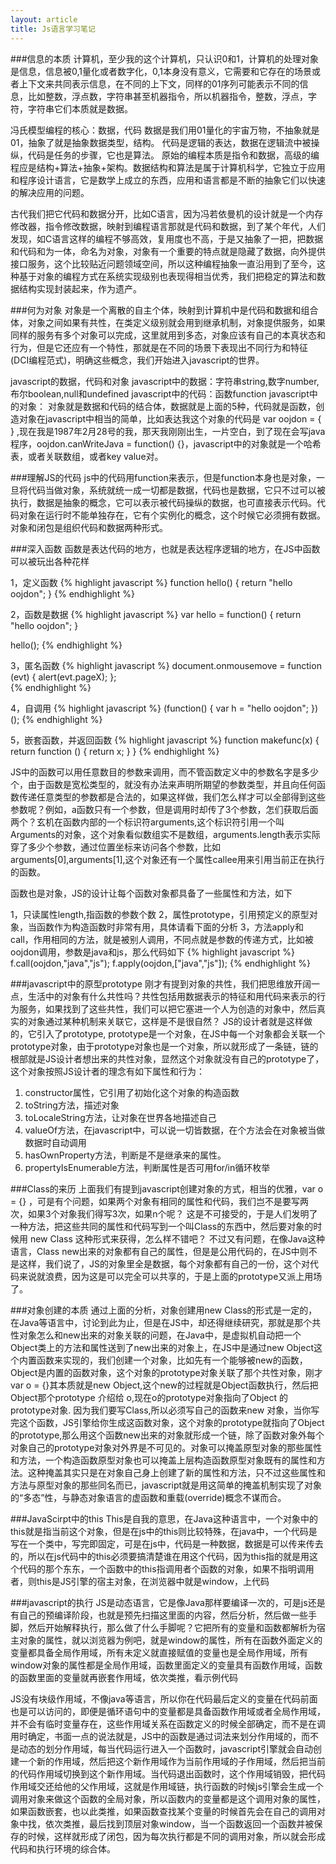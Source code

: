 ```yaml
---
layout: article
title: Js语言学习笔记
---
```


###信息的本质
计算机，至少我的这个计算机，只认识0和1，计算机的处理对象是信息，信息被0,1量化或者数字化，0,1本身没有意义，它需要和它存在的场景或者上下文来共同表示信息，在不同的上下文，同样的01序列可能表示不同的信息，比如整数，浮点数，字符串甚至机器指令，所以机器指令，整数，浮点，字符，字符串它们本质就是数据。

冯氏模型编程的核心：数据，代码
数据是我们用01量化的宇宙万物，不抽象就是01，抽象了就是抽象数据类型，结构。
代码是逻辑的表达，数据在逻辑流中被操纵，代码是任务的步骤，它也是算法。
原始的编程本质是指令和数据，高级的编程应是结构+算法+抽象+架构。数据结构和算法是属于计算机科学，它独立于应用和程序设计语言，它是数学上成立的东西，应用和语言都是不断的抽象它们以快速的解决应用的问题。
 
古代我们把它代码和数据分开，比如C语言，因为冯若依曼机的设计就是一个内存修改器，指令修改数据，映射到编程语言那就是代码和数据，到了某个年代，人们发现，如C语言这样的编程不够高效，复用度也不高，于是又抽象了一把，把数据和代码和为一体，命名为对象，对象有一个重要的特点就是隐藏了数据，向外提供接口服务，这个比较贴近问题领域空间，所以这种编程抽象一直沿用到了至今，这种基于对象的编程方式在系统实现级别也表现得相当优秀，我们把稳定的算法和数据结构实现封装起来，作为遗产。

###何为对象
对象是一个离散的自主个体，映射到计算机中是代码和数据和组合体，对象之间如果有共性，在类定义级别就会用到继承机制，对象提供服务，如果同样的服务有多个对象可以完成，这里就用到多态，对象应该有自己的本真状态和行为，但是它还应有一个特性，那就是在不同的场景下表现出不同行为和特征(DCI编程范式)，明确这些概念，我们开始进入javascript的世界。

javascript的数据，代码和对象
javascript中的数据：字符串string,数字number,布尔boolean,null和undefined
javascript中的代码：函数function
javascript中的对象： 对象就是数据和代码的结合体，数据就是上面的5种，代码就是函数，创造对象在javascript中相当的简单，比如表达我这个对象的代码是 var oojdon = { } ,现在我是1987年2月28号的我，那天我刚刚出生，一片空白，到了现在会写java程序，oojdon.canWriteJava = function() {}，javascript中的对象就是一个哈希表，或者关联数组，或者key value对。


###理解JS的代码
js中的代码用function来表示，但是function本身也是对象，一旦将代码当做对象，系统就统一成一切都是数据，代码也是数据，它只不过可以被执行，数据是抽象的概念，它可以表示被代码操纵的数据，也可直接表示代码。代码对象在运行时不能单独存在，它有个实例化的概念，这个时候它必须拥有数据。对象和闭包是组织代码和数据两种形式。
 
 
###深入函数
函数是表达代码的地方，也就是表达程序逻辑的地方，在JS中函数可以被玩出各种花样

1，定义函数
{% highlight javascript %}
function hello() {
      return "hello oojdon";
}
{% endhighlight %}

2，函数是数据
{% highlight javascript %}
var hello = function() {
     return "hello oojdon";
}

hello();
{% endhighlight %}

3，匿名函数
{% highlight javascript %}
document.onmousemove = function (evt) { alert(evt.pageX); };  
{% endhighlight %}

4，自调用
{% highlight javascript %}
(function() {
    var h = "hello oojdon";
})(); 
{% endhighlight %}

5，嵌套函数，并返回函数
{% highlight javascript %}
function  makefunc(x)  {
     return   function ()  {  return  x; } 
} 
{% endhighlight %}

JS中的函数可以用任意数目的参数来调用，而不管函数定义中的参数名字是多少个，由于函数是宽松类型的，就没有办法来声明所期望的参数类型，并且向任何函数传递任意类型的参数都是合法的，如果这样做，我们怎么样才可以全部得到这些参数呢？例如，a函数只有一个参数，但是调用时却传了3个参数，怎们获取后面两个？玄机在函数内部的一个标识符arguments,这个标识符引用一个叫Arguments的对象，这个对象看似数组实不是数组，arguments.length表示实际穿了多少个参数，通过位置坐标来访问各个参数，比如arguments[0],arguments[1],这个对象还有一个属性callee用来引用当前正在执行的函数。
 
函数也是对象，JS的设计让每个函数对象都具备了一些属性和方法，如下
 
1，只读属性length,指函数的参数个数
2，属性prototype，引用预定义的原型对象，当函数作为构造函数时非常有用，具体请看下面的分析
3，方法apply和call，作用相同的方法，就是被别人调用，不同点就是参数的传递方式，比如被oojdon调用，参数是java和js，那么代码如下
{% highlight javascript %}
f.call(oojdon,"java","js");
f.apply(oojdon,["java","js"]);
{% endhighlight %}


###javascript中的原型prototype
刚才有提到对象的共性，我们把思维放开阔一点，生活中的对象有什么共性吗？共性包括用数据表示的特征和用代码来表示的行为服务，如果找到了这些共性，我们可以把它塞进一个人为创造的对象中，然后真实的对象通过某种机制来关联它，这样是不是很自然？ JS的设计者就是这样做的，它引入了prototype, prototype是一个对象，在JS中每一个对象都会关联一个prototype对象，由于prototype对象也是一个对象，所以就形成了一条链，链的根部就是JS设计者想出来的共性对象，显然这个对象就没有自己的prototype了，这个对象按照JS设计者的理念有如下属性和行为：
 
1. constructor属性，它引用了初始化这个对象的构造函数
2. toString方法，描述对象
3. toLocaleString方法，让对象在世界各地描述自己
4. valueOf方法，在javascript中，可以说一切皆数据，在个方法会在对象被当做数据时自动调用
5. hasOwnProperty方法，判断是不是继承来的属性。
6. propertyIsEnumerable方法，判断属性是否可用for/in循环枚举


###Class的来历
上面我们有提到javascript创建对象的方式，相当的优雅，var o = {} ，可是有个问题，如果两个对象有相同的属性和代码，我们岂不是要写两次，如果3个对象我们得写3次，如果n个呢？ 这是不可接受的，于是人们发明了一种方法，把这些共同的属性和代码写到一个叫Class的东西中，然后要对象的时候用 new Class 这种形式来获得，怎么样不错吧？ 不过又有问题，在像Java这种语言，Class new出来的对象都有自己的属性，但是是公用代码的，在JS中则不是这样，我们说了，JS的对象里全是数据，每个对象都有自己的一份，这个对代码来说就浪费，因为这是可以完全可以共享的，于是上面的prototype又派上用场了。


###对象创建的本质
通过上面的分析，对象创建用new Class的形式是一定的，在Java等语言中，讨论到此为止，但是在JS中，却还得继续研究，那就是那个共性对象怎么和new出来的对象关联的问题，在Java中，是虚拟机自动把一个Object类上的方法和属性送到了new出来的对象上，在JS中是通过new Object这个内置函数来实现的，我们创建一个对象，比如先有一个能够被new的函数，Object是内置的函数对象，这个对象的prototype对象关联了那个共性对象，刚才var o = {}其本质就是new Object,这个new的过程就是Object函数执行，然后把Object那个prototype 介绍给 o,现在o的prototype对象指向了Object 的prototype对象.
因为我们要写Class,所以必须写自己的函数来new 对象，当你写完这个函数，JS引擎给你生成这函数对象，这个对象的prototype就指向了Object的prototype,那么用这个函数new出来的对象就形成一个链，除了函数对象外每个对象自己的prototype对象对外界是不可见的。对象可以掩盖原型对象的那些属性和方法，一个构造函数原型对象也可以掩盖上层构造函数原型对象既有的属性和方法。这种掩盖其实只是在对象自己身上创建了新的属性和方法，只不过这些属性和方法与原型对象的那些同名而已，javascript就是用这简单的掩盖机制实现了对象的“多态”性，与静态对象语言的虚函数和重载(override)概念不谋而合。


###JavaScirpt中的this
This是自我的意思，在Java这种语言中，一个对象中的this就是指当前这个对象，但是在js中的this则比较特殊，在java中，一个代码是写在一个类中，写完即固定，可是在js中，代码是一种数据，数据是可以传来传去的，所以在js代码中的this必须要搞清楚谁在用这个代码，因为this指的就是用这个代码的那个东东，一个函数中的this指调用者个函数的对象，如果不指明调用者，则this是JS引擎的宿主对象，在浏览器中就是window，上代码
 
 
###javascript的执行
JS是动态语言，它是像Java那样要编译一次的，可是js还是有自己的预编译阶段，也就是预先扫描<script></script>这里面的内容，然后分析，然后做一些手脚，然后开始解释执行，那么做了什么手脚呢？它把所有的变量和函数都解析为宿主对象的属性，就以浏览器为例吧，就是window的属性，所有在函数外面定义的变量都具备全局作用域，所有未定义就直接赋值的变量也是全局作用域，所有window对象的属性都是全局作用域，函数里面定义的变量具有函数作用域，函数的函数里面的变量就再嵌套作用域，依次类推，看示例代码

JS没有块级作用域，不像java等语言，所以你在代码最后定义的变量在代码前面也是可以访问的，即便是循环语句中的变量都是具备函数作用域或者全局作用域，并不会有临时变量存在，这些作用域关系在函数定义的时候全部确定，而不是在调用时确定，书面一点的说法就是，JS中的函数是通过词法来划分作用域的，而不是动态的划分作用域，每当代码运行进入一个函数时，javascript引擎就会自动创建一个新的作用域，然后把这个新作用域作为当前作用域的子作用域，然后把当前的代码作用域切换到这个新作用域。当代码退出函数时，这个作用域销毁，把代码作用域交还给他的父作用域，这就是作用域链，执行函数的时候js引擎会生成一个调用对象来做这个函数的全局对象，所以函数内的变量都是这个调用对象的属性，如果函数嵌套，也以此类推，如果函数查找某个变量的时候首先会在自己的调用对象中找，依次类推，最后找到顶层对象window，当一个函数返回一个函数并被保存的时候，这样就形成了闭包，因为每次执行都是不同的调用对象，所以就会形成代码和执行环境的综合体。
